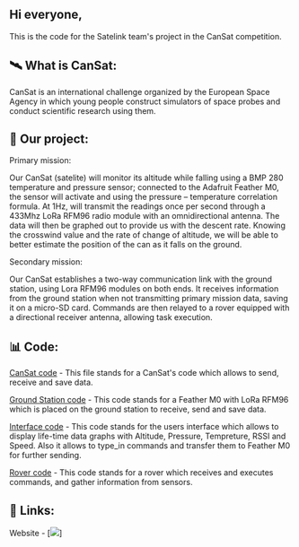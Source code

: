## Hi everyone,

This is the code for the Satelink team's project in the CanSat competition.

## 🛰️ What is CanSat:

CanSat is an international challenge organized by the European Space Agency in which young people construct simulators of space probes and conduct scientific research using them.

## 📡 Our project:

Primary mission:

Our CanSat (satelite) will monitor its altitude while falling using a BMP 280 temperature and pressure sensor; connected to the Adafruit Feather M0, the sensor will activate and using the pressure – temperature correlation formula.
At 1Hz, will transmit the readings once per second through a 433Mhz LoRa RFM96 radio module with an omnidirectional antenna. The data will then be graphed out to provide us with the descent rate. 
Knowing the crosswind value and the rate of change of altitude, we will be able to better estimate the position of the can as it falls on the ground.

Secondary mission:

Our CanSat establishes a two-way communication link with the ground station, using Lora RFM96 modules on both ends. It receives information from the ground station when not transmitting primary mission data, saving it on a micro-SD card. 
Commands are then relayed to a rover equipped with a directional receiver antenna, allowing task execution. 

## 📊 Code:

[CanSat code](Final_code_can.ino) - This file stands for a CanSat's code which allows to send, receive and save data. 

[Ground Station code](Final_code_gs.ino) - This code stands for a Feather M0 with LoRa RFM96 which is placed on the ground station 
to receive, send and save data.

[Interface code](main.py) - This code stands for the users interface which allows to display life-time data graphs with 
Altitude, Pressure, Tempreture, RSSI and Speed. Also it allows to type_in commands and transfer them to Feather M0 for further sending.

[Rover code](Final_code_rover.ino) - This code stands for a rover which receives and executes commands, and gather information from sensors. 



## 🔮 Links:
Website - [![](https://satelinkcansat.pl)]
